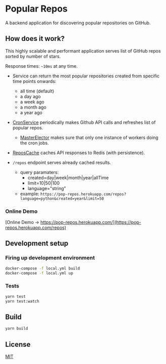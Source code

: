# Popular Repos

A backend application for discovering popular repositories on GitHub.

## How does it work?

This highly scalable and performant application serves list of GitHub repos sorted by number of stars.

Response times: `~10ms` at any time.

- Service can return the most popular repositories created from specific time points onwards:

  - all time (default)
  - a day ago
  - a week ago
  - a month ago
  - a year ago

- [CronService](src/cron/CronService.ts) periodically makes Github API calls and refreshes list of popular repos.
  - [MasterElector](src/utils/MasterElector.ts) makes sure that only one instance of workers doing the cron jobs.
- [ReposCache](src/caches/ReposCache.ts) caches API responses to Redis (with persistence).
- `/repos` endpoint serves already cached results.
  - query paramaters:
    - created=day|week|month|year|allTime
    - limit=10|50|100
    - language="string"
  - example: `https://pop-repos.herokuapp.com/repos?language=python&created=year&limit=50`

### Online Demo

[Online Demo -> https://pop-repos.herokuapp.com/](https://pop-repos.herokuapp.com/repos)

## Development setup

### Firing up development environment

```sh
docker-compose -f local.yml build
docker-compose -f local.yml up
```

### Tests

```sh
yarn test
yarn test:watch
```

## Build

```sh
yarn build
```

## License

[MIT](LICENSE)
